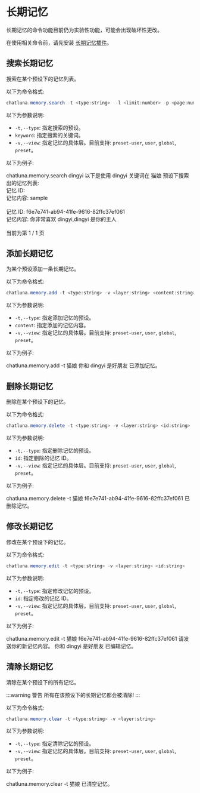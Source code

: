 # 长期记忆 <Badge type="warning" text="实验性" />

长期记忆的命令功能目前仍为实验性功能，可能会出现破坏性更改。

在使用相关命令前，请先安装 [长期记忆插件](../../ecosystem/plugin/long-term-memory.md)。

## 搜索长期记忆

搜索在某个预设下的记忆列表。

以下为命令格式:

```powershell
chatluna.memory.search -t <type:string>  -l <limit:number> -p <page:number> <keyword:string> -v <layer:string>
```

以下为参数说明:

- `-t,--type`: 指定搜索的预设。
- `keyword`: 指定搜索的关键词。
- `-v,--view`: 指定记忆的具体层。目前支持: `preset-user`, `user`, `global`, `preset`。

以下为例子:

<chat-panel>
  <chat-message nickname="User">chatluna.memory.search dingyi</chat-message>
  <chat-message nickname="Bot">以下是使用 dingyi 关键词在 猫娘 预设下搜索出的记忆列表:<br/>
记忆 ID: <br/>
记忆内容: sample<br/><br/>
记忆 ID: f6e7e741-ab94-41fe-9616-82ffc37ef061<br/>
记忆内容: 你非常喜欢 dingyi,dingyi 是你的主人<br/><br/>
当前为第 1 / 1 页
  </chat-message>

</chat-panel>

## 添加长期记忆

为某个预设添加一条长期记忆。

以下为命令格式:

```powershell
chatluna.memory.add -t <type:string> -v <layer:string> <content:string>
```

以下为参数说明:

- `-t,--type`: 指定添加记忆的预设。
- `content`: 指定添加的记忆内容。
- `-v,--view`: 指定记忆的具体层。目前支持: `preset-user`, `user`, `global`, `preset`。

以下为例子:

<chat-panel>
  <chat-message nickname="User">chatluna.memory.add -t 猫娘 你和 dingyi 是好朋友</chat-message>
  <chat-message nickname="User">已添加记忆。</chat-message>
</chat-panel>

## 删除长期记忆

删除在某个预设下的记忆。

以下为命令格式:

```powershell
chatluna.memory.delete -t <type:string> -v <layer:string> <id:string>
```

以下为参数说明:

- `-t,--type`: 指定删除记忆的预设。
- `id`: 指定删除的记忆 ID。
- `-v,--view`: 指定记忆的具体层。目前支持: `preset-user`, `user`, `global`, `preset`。

以下为例子:

<chat-panel>
  <chat-message nickname="User">chatluna.memory.delete -t 猫娘 f6e7e741-ab94-41fe-9616-82ffc37ef061</chat-message>
  <chat-message nickname="Bot">已删除记忆。</chat-message>
</chat-panel>

## 修改长期记忆

修改在某个预设下的记忆。

以下为命令格式:

```powershell
chatluna.memory.edit -t <type:string> -v <layer:string> <id:string>
```

以下为参数说明:

- `-t,--type`: 指定修改记忆的预设。
- `id`: 指定修改的记忆 ID。
- `-v,--view`: 指定记忆的具体层。目前支持: `preset-user`, `user`, `global`, `preset`。

以下为例子:

<chat-panel>
  <chat-message nickname="User">chatluna.memory.edit -t 猫娘 f6e7e741-ab94-41fe-9616-82ffc37ef061</chat-message>
  <chat-message nickname="Bot">请发送你的新记忆内容。</chat-message>
  <chat-message nickname="User">你和 dingyi 是好朋友</chat-message>
  <chat-message nickname="Bot">已编辑记忆。</chat-message>
</chat-panel>

## 清除长期记忆

清除在某个预设下的所有记忆。

:::warning 警告
所有在该预设下的长期记忆都会被清除!
:::

以下为命令格式:

```powershell
chatluna.memory.clear -t <type:string> -v <layer:string>
```

以下为参数说明:

- `-t,--type`: 指定清除记忆的预设。
- `-v,--view`: 指定记忆的具体层。目前支持: `preset-user`, `user`, `global`, `preset`。

以下为例子:

<chat-panel>
  <chat-message nickname="User">chatluna.memory.clear -t 猫娘</chat-message>
  <chat-message nickname="Bot">已清空记忆。</chat-message>
</chat-panel>
